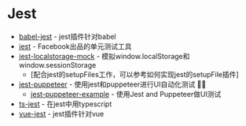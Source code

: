 # Jest

- [babel-jest](https://github.com/babel/babel-jest) - jest插件针对babel
- [jest](https://github.com/facebook/jest) - Facebook出品的单元测试工具
- [jest-localstorage-mock](https://github.com/clarkbw/jest-localstorage-mock) - 模拟window.localStorage和window.sessionStorage
    - [配合jest的setupFiles工作，可以参考如何实现jest的setupFile插件]
- [jest-puppeteer](https://github.com/smooth-code/jest-puppeteer) - 使用jest和puppeteer进行UI自动化测试 <g-emoji class="g-emoji" alias="circus_tent" fallback-src="https://github.githubassets.com/images/icons/emoji/unicode/1f3aa.png">🎪</g-emoji><g-emoji class="g-emoji" alias="sparkles" fallback-src="https://github.githubassets.com/images/icons/emoji/unicode/2728.png">✨</g-emoji>
    - [jest-puppeteer-example](https://github.com/FunnyLiu/jest-puppeteer-example) - 使用Jest and Puppeteer做UI测试
- [ts-jest](https://www.npmjs.com/package/ts-jest) - 在jest中用typescript
- [vue-jest](https://github.com/vuejs/vue-jest) - jest插件针对vue
